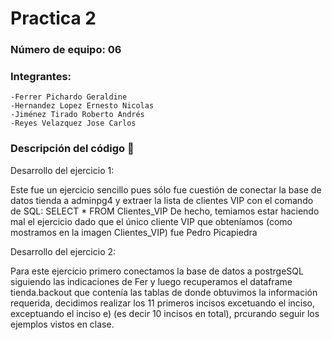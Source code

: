 # Practica 2
### Número de equipo: 06

  
  ### Integrantes: 
    -Ferrer Pichardo Geraldine
    -Hernandez Lopez Ernesto Nicolas
    -Jiménez Tirado Roberto Andrés
    -Reyes Velazquez Jose Carlos


### Descripción del código 📝

Desarrollo del ejercicio 1:

Este fue un ejercicio sencillo pues sólo fue cuestión de conectar la base de datos tienda a adminpg4 y extraer la lista de clientes VIP con el comando de SQL:
SELECT *
FROM Clientes_VIP
De hecho, temiamos estar haciendo mal el ejercicio dado que el único cliente VIP que obteníamos (como mostramos en la imagen Clientes_VIP) fue Pedro Picapiedra

Desarrollo del ejercicio 2:

Para este ejercicio primero conectamos la base de datos a postrgeSQL siguiendo las indicaciones de Fer y luego recuperamos el dataframe tienda.backout que contenía las tablas de donde obtuvimos la información requerida, decidimos realizar los 11 primeros incisos excetuando el inciso, exceptuando el inciso e) (es decir 10 incisos en total), prcurando seguir los ejemplos vistos en clase. 

